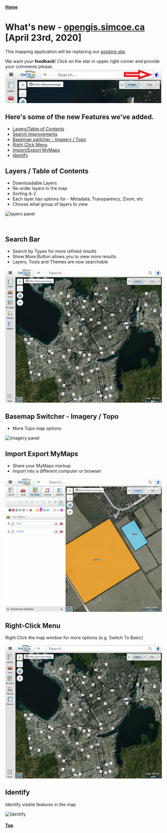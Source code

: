 #### [Home](../)
<a name="top"></a>
# What's new - [opengis.simcoe.ca](https://opengis.simcoe.ca) [April 23rd, 2020]

This mapping application will be replacing our [existing site](https://maps.simcoe.ca/public).

We want your <b>feedback</b>! Click on the star in upper right corner and provide your comments please.
![](./images/feedback.png)

## Here's some of the new Features we've added.

- [Layers/Table of Contents](#toc)
- [Search Improvements](#search)
- [Basemap switcher - Imagery / Topo](#basemaps)
- [Right Click Menu](#right-click)
- [Import/Export MyMaps](#mymaps)
- [Identify](#identify)

<a name="toc"></a>

## Layers / Table of Contents

- Downloadable Layers
- Re-order layers in the map
- Sorting A-Z
- Each layer has options for - Metadata, Transparency, Zoom, etc
- Choose what group of layers to view

![layers panel](./images/layers.gif "Layers")

<a name="search"></a><br/>

## Search Bar

- Search by Types for more refined results
- Show More Button allows you to view more results
- Layers, Tools and Themes are now searchable

![search panel](./images/search.gif "Search Bar")
<a name="basemaps"></a>

## Basemap Switcher - Imagery / Topo

- More Topo map options

![imagery panel](./images/imagery.gif "Imagery/ Topo Basemap")
<a name="mymaps"></a>

## Import Export MyMaps

- Share your MyMaps markup
- Import into a different computer or browser

![maps panel](./images/maps.gif "My Maps")

<a name="right-click"></a>

## Right-Click Menu

Right Click the map window for more options (e.g. Switch To Basic)

![Right Click](./images/right-click.gif "Right Click")

<a name="identify"></a>

## Identify

Identify visible features in the map

![Identify](./images/identify.gif "Identify")

#### [Top](#top)